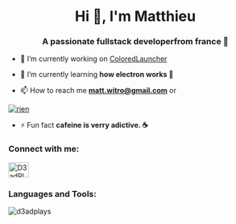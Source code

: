 <h1 align="center">Hi 👋, I'm Matthieu</h1>
<h3 align="center">A passionate fullstack developerfrom france 🥐</h3>

- 🔭 I’m currently working on [ColoredLauncher](https://github.com/D3adPlays/ColoredLauncher)

- 🌱 I’m currently learning **how electron works 🤔**

- 📫 How to reach me **matt.witro@gmail.com** or

<a href=""><img src="https://discord.c99.nl/widget/theme-4/281718112427048960.png" alt="rien"/></a>

- ⚡ Fun fact **cafeine is verry adictive. ☕**

<h3 align="left">Connect with me:</h3>
<p align="left">
<a href="https://discord.gg/D3adPlays#1921" target="blank"><img align="center" src="https://raw.githubusercontent.com/rahuldkjain/github-profile-readme-generator/master/src/images/icons/Social/discord.svg" alt="D3adPlays#1921" height="30" width="40" /></a>
</p>

<h3 align="left">Languages and Tools:</h3>

<p><img align="center" src="https://github-readme-stats.vercel.app/api/top-langs?username=d3adplays&show_icons=true&locale=en&layout=compact" alt="d3adplays" /></p>

